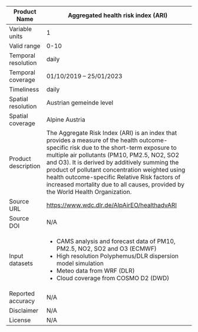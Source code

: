 |Product Name| Aggregated health risk index (ARI) |
| --- | --- |
| Variable units | 1 |
| Valid range | 0-10 |
| Temporal resolution | daily |
| Temporal coverage | 01/10/2019 – 25/01/2023 |
| Timeliness | daily |
| Spatial resolution | Austrian gemeinde level |
| Spatial coverage | Alpine Austria |
| Product description | The Aggregate Risk Index (ARI) is an index that provides a measure of the health outcome-specific risk due to the short-term exposure to multiple air pollutants (PM10, PM2.5, NO2, SO2 and O3). It is derived by additively summing the product of pollutant concentration weighted using health outcome-specific Relative Risk factors of increased mortality due to all causes, provided by the World Health Organization. |
| Source URL | https://www.wdc.dlr.de/AlpAirEO/healthadvARI |
| Source DOI | N/A |
| Input datasets |<ul><li>CAMS analysis and forecast data of PM10, PM2.5, NO2, SO2 and O3 (ECMWF)</li><li>High resolution Polyphemus/DLR dispersion model simulation</li><li>Meteo data from WRF (DLR)</li><li>Cloud coverage from COSMO D2 (DWD)</li></ul>|
| Reported accuracy | N/A |
| Disclaimer | N/A |
| License | N/A |